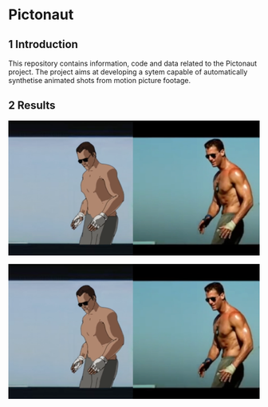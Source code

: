 # Pictonaut

## 1 Introduction

This repository contains information, code and data related to the Pictonaut project. The project aims at developing a sytem capable of  automatically synthetise animated shots from motion picture footage. 



## 2 Results

[![Watch the video](/data/topgun/result_dual.png)](/data/topgun/result_dual.mp4)

<!-- ![Image of Yaktocat](/data/topgun/result_dual.png)-->

[![youtube video](/data/topgun/result_dual.png)](https://www.youtube.com/embed/Zzyfcys1aLM)